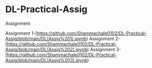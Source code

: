 # DL-Practical-Assig
Assignment

Assignment 1-[https://github.com/Shammachale0102/DL-Practical-Assig/blob/main/DL(Assig%201).ipynb)
Assignment 2-[https://github.com/Shammachale0102/DL-Practical-Assig/blob/main/DL(Assig%202).ipynb)
Assignment 3-[https://github.com/Shammachale0102/DL-Practical-Assig/blob/main/DL(Assig%203).ipynb)
